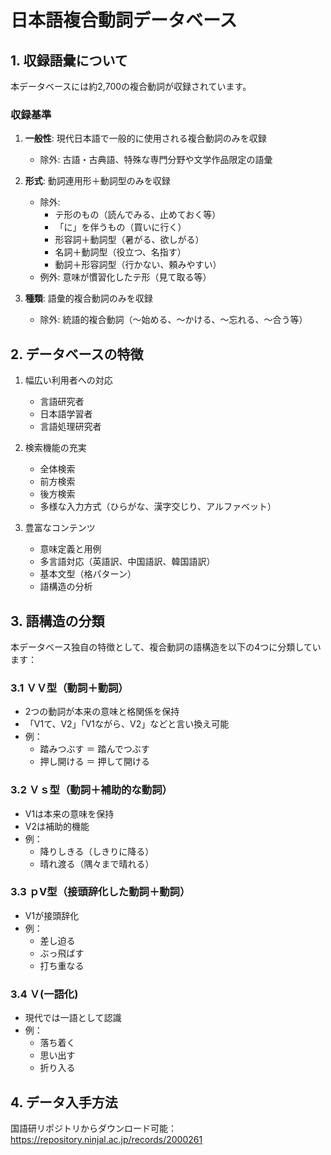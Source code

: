 # 日本語複合動詞データベース

## 1. 収録語彙について
本データベースには約2,700の複合動詞が収録されています。

### 収録基準
1. **一般性**: 現代日本語で一般的に使用される複合動詞のみを収録
   - 除外: 古語・古典語、特殊な専門分野や文学作品限定の語彙

2. **形式**: 動詞連用形＋動詞型のみを収録
   - 除外:
     - テ形のもの（読んでみる、止めておく等）
     - 「に」を伴うもの（買いに行く）
     - 形容詞＋動詞型（暑がる、欲しがる）
     - 名詞＋動詞型（役立つ、名指す）
     - 動詞＋形容詞型（行かない、頼みやすい）
   - 例外: 意味が慣習化したテ形（見て取る等）

3. **種類**: 語彙的複合動詞のみを収録
   - 除外: 統語的複合動詞（〜始める、〜かける、〜忘れる、〜合う等）

## 2. データベースの特徴
1. 幅広い利用者への対応
   - 言語研究者
   - 日本語学習者
   - 言語処理研究者

2. 検索機能の充実
   - 全体検索
   - 前方検索
   - 後方検索
   - 多様な入力方式（ひらがな、漢字交じり、アルファベット）

3. 豊富なコンテンツ
   - 意味定義と用例
   - 多言語対応（英語訳、中国語訳、韓国語訳）
   - 基本文型（格パターン）
   - 語構造の分析

## 3. 語構造の分類
本データベース独自の特徴として、複合動詞の語構造を以下の4つに分類しています：

### 3.1 ＶＶ型（動詞＋動詞）
- 2つの動詞が本来の意味と格関係を保持
- 「V1て、V2」「V1ながら、V2」などと言い換え可能
- 例：
  - 踏みつぶす ＝ 踏んでつぶす
  - 押し開ける ＝ 押して開ける

### 3.2 Ｖｓ型（動詞＋補助的な動詞）
- V1は本来の意味を保持
- V2は補助的機能
- 例：
  - 降りしきる（しきりに降る）
  - 晴れ渡る（隅々まで晴れる）

### 3.3 ｐV型（接頭辞化した動詞＋動詞）
- V1が接頭辞化
- 例：
  - 差し迫る
  - ぶっ飛ばす
  - 打ち重なる

### 3.4 Ｖ(一語化)
- 現代では一語として認識
- 例：
  - 落ち着く
  - 思い出す
  - 折り入る

## 4. データ入手方法
国語研リポジトリからダウンロード可能：
https://repository.ninjal.ac.jp/records/2000261